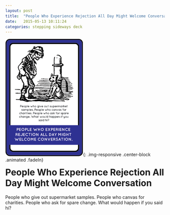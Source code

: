 ```yaml
---
layout: post
title:  "People Who Experience Rejection All Day Might Welcome Conversation"
date:   2015-05-13 10:11:24
categories: stepping sideways deck
---
```

![People Who Experience Rejection All Day Might Welcome Conversation Card](https://github.com/steppingsideways/steppingsideways.github.io/blob/master/images/people_who_experience.png?raw=true){: .img-responsive .center-block .animated .fadeIn}

<div class="row">
	<div class="animated fadeIn col-md-12">
		<h1 style="margin-top:0px;">People Who Experience Rejection All Day Might Welcome Conversation</h1>
		People who give out supermarket samples. People who canvas for charities. People who ask for spare change. What would happen if you said hi?
	</div>
</div>